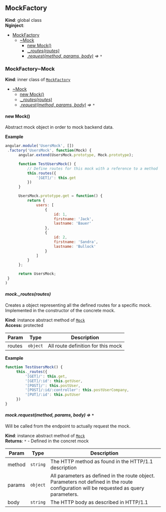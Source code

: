 <a name="MockFactory"></a>
## MockFactory
**Kind**: global class  
**Nginject**:   

* [MockFactory](#MockFactory)
  * [~Mock](#MockFactory..Mock)
    * [new Mock()](#new_MockFactory..Mock_new)
    * *[._routes(routes)](#MockFactory..Mock+_routes)*
    * *[.request(method, params, body)](#MockFactory..Mock+request) ⇒ <code>\*</code>*

<a name="MockFactory..Mock"></a>
### MockFactory~Mock
**Kind**: inner class of <code>[MockFactory](#MockFactory)</code>  

* [~Mock](#MockFactory..Mock)
  * [new Mock()](#new_MockFactory..Mock_new)
  * *[._routes(routes)](#MockFactory..Mock+_routes)*
  * *[.request(method, params, body)](#MockFactory..Mock+request) ⇒ <code>\*</code>*

<a name="new_MockFactory..Mock_new"></a>
#### new Mock()
Abstract mock object in order to mock backend data.

**Example**  
```js
angular.module('UsersMock', [])
 .factory('UsersMock', function(Mock) {
      angular.extend(UsersMock.prototype, Mock.prototype);

      function TestUsersMock() {
          // Define routes for this mock with a reference to a method
          this.routes({
              '[GET]/': this.get
          })
      }

      UsersMock.prototype.get = function() {
          return {
              users: [
                  {
                      id: 1,
                      firstname: 'Jack',
                      lastname: 'Bauer'
                  },
                  {
                      id: 2,
                      firstname: 'Sandra',
                      lastname: 'Bullock'
                  }
              ]
          }
      };

      return UsersMock;
 }
)
```
<a name="MockFactory..Mock+_routes"></a>
#### *mock._routes(routes)*
Creates a object representing all the defined routes for a specific mock. Implemented in the constructor of the concrete mock.

**Kind**: instance abstract method of <code>[Mock](#MockFactory..Mock)</code>  
**Access:** protected  

| Param | Type | Description |
| --- | --- | --- |
| routes | <code>object</code> | All route definition for this mock |

**Example**  
```js
function TestUsersMock() {
     this._routes({
         '[GET]/': this.get,
         '[GET]/:id': this.getUser,
         '[POST]/': this.postUser,
         '[POST]/:id/:controller': this.postUserCompany,
         '[PUT]/:id': this.putUser
     })
}
```
<a name="MockFactory..Mock+request"></a>
#### *mock.request(method, params, body) ⇒ <code>\*</code>*
Will be called from the endpoint to actually request the mock.

**Kind**: instance abstract method of <code>[Mock](#MockFactory..Mock)</code>  
**Returns**: <code>\*</code> - Defined in the concret mock  

| Param | Type | Description |
| --- | --- | --- |
| method | <code>string</code> | The HTTP method as found in the HTTP/1.1 description |
| params | <code>object</code> | All parameters as defined in the route object. Parameters not defined in the route configuration will be requested as query parameters. |
| body | <code>string</code> | The HTTP body as described in HTTP/1.1 |

